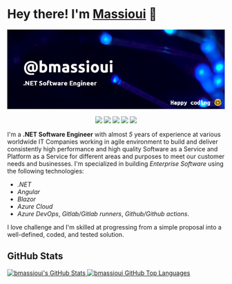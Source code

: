 # Hey there! I'm [Massioui](https://www.bouchaibmassioui.com/) 👋

![bmassioui](banner.png)

<p align="center">
    <a href="https://www.bouchaibmassioui.com/"><img src="https://img.shields.io/badge/-Twitter-050F2C?style=flat-square&logo=twitter&logoColor=white"/></a>
    <a href="https://www.linkedin.com/in/bouchaib-massioui/"><img src="https://img.shields.io/badge/-LinkedIn-050F2C?style=flat-square&logo=linkedin&logoColor=white"/></a>
    <a href="https://dev.to/bmassioui"><img src="https://img.shields.io/badge/dev.to-050F2C?style=flat-square&logo=dev.to&logoColor=white"/></a>
    <a href="https://medium.com/@bouchaib.massioui"><img src="https://img.shields.io/badge/Medium-050F2C?style=flat-square&logo=medium&logoColor=white"/></a>
    <a href="https://www.bouchaibmassioui.com/"><img src="https://img.shields.io/badge/-Blog-050F2C?style=flat-square&logo=RSS&logoColor=white"/></a>
</p>

I'm a **.NET Software Engineer** with almost *5* years of experience at various worldwide IT Companies working in agile environment to build and deliver consistently high performance and high quality Software as a Service and Platform as a Service for different areas and purposes to meet our customer needs and businesses. 
I'm specialized in building *Enterprise Software* using the following technologies:
- *.NET*
- *Angular*
- *Blazor*
- *Azure Cloud* 
- *Azure DevOps*, *Gitlab/Gitlab runners*, *Github/Github actions*.

I love challenge and I'm skilled at progressing from a simple proposal into a well-defined, coded, and tested solution.

## GitHub Stats

<a href="https://github.com/bmassioui">
  <img height="180em" src="https://github-readme-stats.vercel.app/api?username=bmassioui&show_icons=true&theme=algolia&count_private=true" alt="bmassioui's GitHub Stats" />
  <img height="180em" src="https://github-readme-stats.vercel.app/api/top-langs/?username=bmassioui&theme=algolia&layout=compact" 
    alt="bmassioui GitHub Top Languages" />
</a>

